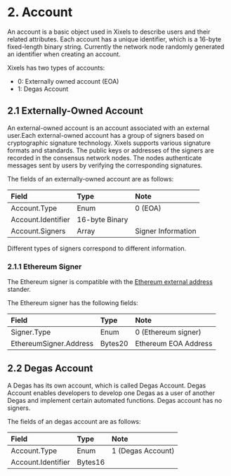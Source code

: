 # 2. Account

An account is a basic object used in Xixels to describe users and their related attributes. Each account has a unique identifier, which is a 16-byte fixed-length binary string. Currently the network node randomly generated an identifier when creating an account.

Xixels has two types of accounts:
- 0: Externally owned account (EOA)
- 1: Degas Account

## 2.1 Externally-Owned Account
An external-owned account is an account associated with an external user.Each external-owned account has a group of signers based on cryptographic signature technology. Xixels supports various signature formats and standards. The public keys or addresses of the signers are recorded in the consensus network nodes. The nodes authenticate messages sent by users by verifying the corresponding signatures.

The fields of an externally-owned account are as follows:

| Field | Type  | Note   |
|:------|:------|:-------|
| Account.Type | Enum | 0 (EOA) |
| Account.Identifier| 16-byte Binary | |
| Account.Signers | Array | Signer Information |

Different types of signers correspond to different information.

### 2.1.1 Ethereum Signer
The Ethereum signer is compatible with the [Ethereum external address](https://ethereum.org/en/developers/docs/accounts/) stander.

The Ethereum signer has the following fields:

| Field | Type  | Note   |
|:------|:------|:-------|
| Signer.Type | Enum | 0 (Ethereum signer) |
| EthereumSigner.Address| Bytes20| Ethereum EOA Address|

## 2.2 Degas Account

A Degas has its own account, which is called Degas Account. Degas Account enables developers to develop one Degas as a user of another Degas and implement certain automated functions. Degas account has no signers.

The fields of an degas account are as follows:

| Field | Type  | Note   |
|:------|:------|:-------|
| Account.Type | Enum | 1 (Degas Account) |
| Account.Identifier| Bytes16 | |
